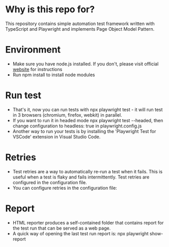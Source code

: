 # Why is this repo for?
This repository contains simple automation test framework written with TypeScript and Playwright and implements Page Object Model Pattern.
# Environment
* Make sure you have node.js installed. If you don't, please visit official [website](https://nodejs.org/en/download/) for instructions
* Run npm install to install node modules
# Run test
* That's it, now you can run tests with npx playwright test - it will run test in 3 browsers (chromium, firefox, webkit) in parallel.
* If you want to run it in headed mode npx playwright test --headed, then change configuration to headless: true in playwright.config.js
* Another way to run your tests is by installing the 'Playwright Test for VSCode' extension in Visual Studio Code.
# Retries
* Test retries are a way to automatically re-run a test when it fails. This is useful when a test is flaky and fails intermittently. Test retries are configured in the configuration file.
* You can configure retries in the configuration file: 
<!-- import { defineConfig } from '@playwright/test';

export default defineConfig({
  // Give failing tests 3 retry attempts
  retries: 3,
}); -->
# Report
* HTML reporter produces a self-contained folder that contains report for the test run that can be served as a web page.
* A quick way of opening the last test run report is: npx playwright show-report
